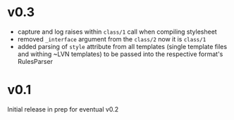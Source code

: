 # v0.3

* capture and log raises within `class/1` call when compiling stylesheet
* removed `_interface` argument from the `class/2` now it is `class/1`
* added parsing of `style` attribute from all templates (single template files and withing ~LVN templates) to be passed into the respective format's RulesParser

# v0.1

Initial release in prep for eventual v0.2
